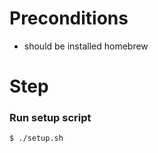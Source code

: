 # Preconditions

- should be installed homebrew 

# Step

### Run setup script

```shell
$ ./setup.sh
```